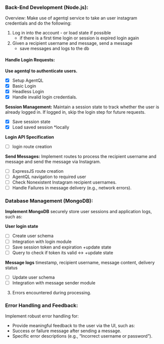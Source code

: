 ### Back-End Development (Node.js):

Overview: Make use of agentql service to take an user instagram credentials and do the following:

1. Log in into the account - or load state if possible
    - if there is a first time login or session is expired login again
2. Given a recipient username and message, send a message
    - save messages and logs to the db

#### Handle Login Requests: 

**Use agentql to authenticate users.**
- [x] Setup AgentQL
- [x] Basic Login
- [x] Headless Login
- [x] Handle invalid login credentials.

**Session Management:** 
Maintain a session state to track whether the user is already logged in. If logged in, skip the login step for future requests.
- [x] Save session state
- [x] Load saved session
*locally

**Login API Specification**
- [ ] login route creation

**Send Messages:** 
Implement routes to process the recipient username and message and send the message via Instagram.
- [ ] ExpressJS route creation
- [ ] AgentQL navigation to required user 
- [ ] Check Nonexistent Instagram recipient usernames.
- [ ] Handle Failures in message delivery (e.g., network errors).

### Database Management (MongoDB):

**Implement MongoDB**
securely store user sessions and application logs, such as:

**User login state** 
- [ ] Create user schema
- [ ] Integration with login module
- [ ] Save session token and expiration +update state
- [ ] Query to check if token its valid <-> +update state

**Message logs** 
timestamp, recipient username, message content, delivery status
- [ ] Update user schema
- [ ] Integration with message sender module

3. Errors encountered during processing.

### Error Handling and Feedback:

Implement robust error handling for:
- Provide meaningful feedback to the user via the UI, such as:
- Success or failure message after sending a message.
- Specific error descriptions (e.g., “Incorrect username or password”).